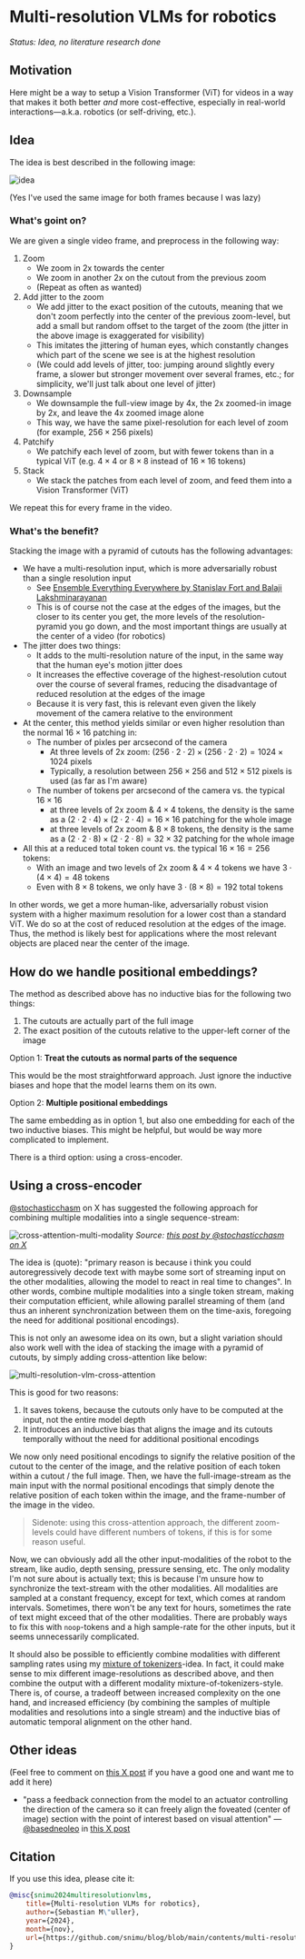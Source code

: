 # Multi-resolution VLMs for robotics

*Status: Idea, no literature research done*

## Motivation

Here might be a way to setup a Vision Transformer (ViT) for videos in a way that makes it both better *and* more cost-effective, especially in real-world interactions&mdash;a.k.a. robotics (or self-driving, etc.).

## Idea

The idea is best described in the following image:

![idea](images/multi-resolution-vlm.png)

(Yes I've used the same image for both frames because I was lazy)

### What's goint on?

We are given a single video frame, and preprocess in the following way:

1. Zoom
    - We zoom in 2x towards the center
    - We zoom in another 2x on the cutout from the previous zoom
    - (Repeat as often as wanted)
2. Add jitter to the zoom
    - We add jitter to the exact position of the cutouts, meaning that we don't zoom perfectly into the center of the previous zoom-level, but add a small but random offset to the target of the zoom (the jitter in the above image is exaggerated for visibility)
    - This imitates the jittering of human eyes, which constantly changes which part of the scene we see is at the highest resolution
    - (We could add levels of jitter, too: jumping around slightly every frame, a slower but stronger movement over several frames, etc.; for simplicity, we'll just talk about one level of jitter)
3. Downsample
    - We downsample the full-view image by 4x, the 2x zoomed-in image by 2x, and leave the 4x zoomed image alone
    - This way, we have the same pixel-resolution for each level of zoom (for example, $256\times256$ pixels)
4. Patchify
    - We patchify each level of zoom, but with fewer tokens than in a typical ViT (e.g. $4\times4$ or $8\times8$  instead of $16\times16$ tokens)
5. Stack
    - We stack the patches from each level of zoom, and feed them into a Vision Transformer (ViT)

We repeat this for every frame in the video.

### What's the benefit?

Stacking the image with a pyramid of cutouts has the following advantages:

- We have a multi-resolution input, which is more adversarially robust than a single resolution input 
    - See [Ensemble Everything Everywhere by Stanislav Fort and Balaji Lakshminarayanan](https://arxiv.org/abs/2408.05446)
    - This is of course not the case at the edges of the images, but the closer to its center you get, the more levels of the resolution-pyramid you go down, and the most important things are usually at the center of a video (for robotics)
- The jitter does two things:
    - It adds to the multi-resolution nature of the input, in the same way that the human eye's motion jitter does
    - It increases the effective coverage of the highest-resolution cutout over the course of several frames, reducing the disadvantage of reduced resolution at the edges of the image
    - Because it is very fast, this is relevant even given the likely movement of the camera relative to the environment
- At the center, this method yields similar or even higher resolution than the normal $16\times16$ patching in:
    -  The number of pixles per arcsecond of the camera 
        - At three levels of 2x zoom: $(256\cdot2\cdot2)\times(256\cdot2\cdot2)=1024\times1024$ pixels
        - Typically, a resolution between $256\times256$ and $512\times512$ pixels is used (as far as I'm aware)
    -  The number of tokens per arcsecond of the camera vs. the typical $16\times16$
        - at three levels of 2x zoom & $4\times4$ tokens, the density is the same as a $(2\cdot2\cdot4)\times(2\cdot2\cdot4)=16\times16$ patching for the whole image
        - at three levels of 2x zoom & $8\times8$ tokens, the density is the same as a $(2\cdot2\cdot8)\times(2\cdot2\cdot8)=32\times32$ patching for the whole image
- All this at a reduced total token count vs. the typical $16\times16=256$ tokens: 
    - With an image and two levels of 2x zoom & $4\times4$ tokens we have $3 \cdot (4\times4) = 48$ tokens
    - Even with $8\times8$ tokens, we only have $3\cdot(8\times8)=192$ total tokens

In other words, we get a more human-like, adversarially robust vision system with a higher maximum resolution for a lower cost than a standard ViT.
We do so at the cost of reduced resolution at the edges of the image.
Thus, the method is likely best for applications where the most relevant objects are placed near the center of the image.

## How do we handle positional embeddings? 

The method as described above has no inductive bias for the following two things:

1. The cutouts are actually part of the full image
2. The exact position of the cutouts relative to the upper-left corner of the image

Option 1: **Treat the cutouts as normal parts of the sequence**

This would be the most straightforward approach. Just ignore the inductive biases and hope that the model learns them on its own.

Option 2: **Multiple positional embeddings**

The same embedding as in option 1, but also one embedding for each of the two inductive biases. This might be helpful, but would be way more complicated to implement.

There is a third option: using a cross-encoder.

## Using a cross-encoder

[@stochasticchasm](https://x.com/stochasticchasm) on X has suggested the following approach for combining multiple modalities into a single sequence-stream:

![cross-attention-multi-modality](images/cross-attention-multi-modality.jpeg)
*Source: [this post by @stochasticchasm on X](https://x.com/stochasticchasm/status/1848937589748732036)*

The idea is (quote): "primary reason is because i think you could autoregressively decode text with maybe some sort of streaming input on the other modalities, allowing the model to react in real time to changes". In other words, combine multiple modalities into a single token stream, making their computation efficient, while allowing parallel streaming of them (and thus an inherent synchronization between them on the time-axis, foregoing the need for additional positional encodings).

This is not only an awesome idea on its own, but a slight variation should also work well with the idea of stacking the image with a pyramid of cutouts, by simply adding cross-attention like below:

![multi-resolution-vlm-cross-attention](images/multi-resolution-vlm-cross-attention.png)

This is good for two reasons: 

1. It saves tokens, because the cutouts only have to be computed at the input, not the entire model depth
2. It introduces an inductive bias that aligns the image and its cutouts temporally without the need for additional positional encodings

We now only need positional encodings to signify the relative position of the cutout to the center of the image, and the relative position of each token within a cutout / the full image. Then, we have the full-image-stream as the main input with the normal positional encodings that simply denote the relative position of each token within the image, and the frame-number of the image in the video.

> Sidenote: using this cross-attention approach, the different zoom-levels could have different numbers of tokens, if this is for some reason useful.

Now, we can obviously add all the other input-modalities of the robot to the stream, like audio, depth sensing, pressure sensing, etc. The only modality I'm not sure about is actually text; this is because I'm unsure how to synchronize the text-stream with the other modalities. All modalities are sampled at a constant frequency, except for text, which comes at random intervals. Sometimes, there won't be any text for hours, sometimes the rate of text might exceed that of the other modalities. There are probably ways to fix this with $\texttt{noop}$-tokens and a high sample-rate for the other inputs, but it seems unnecessarily complicated.

It should also be possible to efficiently combine modalities with different sampling rates using my [mixture of tokenizers](../mixture-of-tokenizers)-idea. In fact, it could make sense to mix different image-resolutions as described above, and then combine the output with a different modality mixture-of-tokenizers-style. There is, of course, a tradeoff between increased complexity on the one hand, and increased efficiency (by combining the samples of multiple modalities and resolutions into a single stream) and the inductive bias of automatic temporal alignment on the other hand.

## Other ideas

(Feel free to comment on [this X post](https://x.com/omouamoua/status/1855343081786314819) if you have a good one and want me to add it here)

- "pass a feedback connection from the model to an actuator controlling the direction of the camera so it can freely align the foveated (center of image) section with the point of interest based on visual attention" &mdash; [@basedneoleo](https://x.com/basedneoleo) in [this X post](https://x.com/basedneoleo/status/1855363331902640154?s=46)

## Citation

If you use this idea, please cite it:

```bibtex
@misc{snimu2024multiresolutionvlms,
    title={Multi-resolution VLMs for robotics},
    author={Sebastian M\"uller},
    year={2024},
    month={nov},
    url={https://github.com/snimu/blog/blob/main/contents/multi-resolution-vlms/README.md}
}
```
